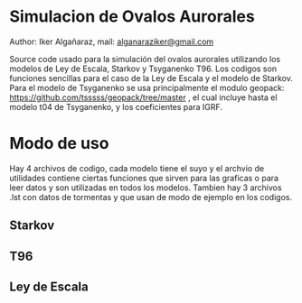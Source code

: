 # Simulacion de Ovalos Aurorales
Author: Iker Algañaraz, mail: alganaraziker@gmail.com

Source code usado para la simulación del ovalos aurorales utilizando los modelos de Ley de Escala, Starkov y Tsyganenko T96. 
Los codigos son funciones sencillas para el caso de la Ley de Escala y el modelo de Starkov. Para el modelo de Tsyganenko se usa principalmente el modulo geopack: https://github.com/tsssss/geopack/tree/master , el cual incluye hasta el modelo t04 de Tsyganenko, y los coeficientes para IGRF.
# Modo de uso
Hay 4 archivos de codigo, cada modelo tiene el suyo y el archvio de utilidades contiene ciertas funciones que sirven para las graficas o para leer datos y son utilizadas en todos los modelos. Tambien hay 3 archivos .lst con datos de tormentas y que usan de modo de ejemplo en los codigos.
## Starkov
## T96
## Ley de Escala

